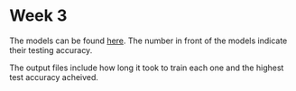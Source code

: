 # Week 3

The models can be found [here](https://drive.google.com/drive/folders/1uh2n8FtvBjPmflhmEoNO6oRBb-HcLNMt?usp=sharing). The number in front of the models indicate their testing accuracy.

The output files include how long it took to train each one and the highest test accuracy acheived.
